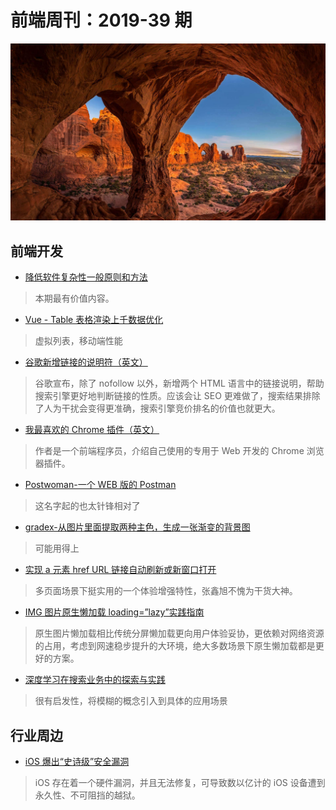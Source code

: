 # 前端周刊：2019-39 期

[![](../img/bing/20191011.png?imageMogr2/thumbnail/960x)](https://cn.bing.com/search?q=拱门国家公园)

## 前端开发

- [降低软件复杂性一般原则和方法](https://tech.meituan.com/2019/09/19/common-method-of-reduce-complexity.html)

> 本期最有价值内容。

- [Vue - Table 表格渲染上千数据优化](https://zhuanlan.zhihu.com/p/53455289)

> 虚拟列表，移动端性能

- [谷歌新增链接的说明符（英文）](https://webmasters.googleblog.com/2019/09/evolving-nofollow-new-ways-to-identify.html)

> 谷歌宣布，除了 nofollow 以外，新增两个 HTML 语言中的链接说明，帮助搜索引擎更好地判断链接的性质。应该会让 SEO 更难做了，搜索结果排除了人为干扰会变得更准确，搜索引擎竞价排名的价值也就更大。

- [我最喜欢的 Chrome 插件（英文）](http://www.ruanyifeng.com/blog/2019/10/weekly-issue-77.html)

> 作者是一个前端程序员，介绍自己使用的专用于 Web 开发的 Chrome 浏览器插件。

- [Postwoman-一个 WEB 版的 Postman](https://github.com/liyasthomas/postwoman)

> 这名字起的也太针锋相对了

- [gradex-从图片里面提取两种主色，生成一张渐变的背景图](https://github.com/jwenjian/gradex)

> 可能用得上

- [实现 a 元素 href URL 链接自动刷新或新窗口打开](https://www.zhangxinxu.com/wordpress/2019/10/a-href-target-window-blank-refresh/)

> 多页面场景下挺实用的一个体验增强特性，张鑫旭不愧为干货大神。

- [IMG 图片原生懒加载 loading=”lazy”实践指南](https://www.zhangxinxu.com/wordpress/2019/09/native-img-loading-lazy/)

> 原生图片懒加载相比传统分屏懒加载更向用户体验妥协，更依赖对网络资源的占用，考虑到网速稳步提升的大环境，绝大多数场景下原生懒加载都是更好的方案。

- [深度学习在搜索业务中的探索与实践](https://tech.meituan.com/2019/01/10/deep-learning-in-meituan-hotel-search-engine.html)

> 很有启发性，将模糊的概念引入到具体的应用场景

## 行业周边

- [iOS 爆出“史诗级”安全漏洞](https://www.williamlong.info/archives/5841.html)

> iOS 存在着一个硬件漏洞，并且无法修复，可导致数以亿计的 iOS 设备遭到永久性、不可阻挡的越狱。
